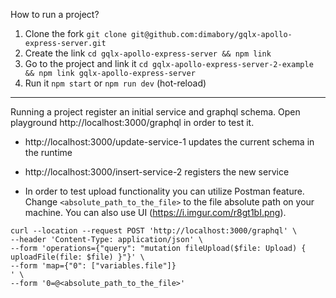 How to run a project?

1. Clone the fork `git clone git@github.com:dimabory/gqlx-apollo-express-server.git`
2. Create the link `cd gqlx-apollo-express-server && npm link`
3. Go to the project and link it `cd gqlx-apollo-express-server-2-example && npm link gqlx-apollo-express-server`
4. Run it `npm start` or `npm run dev` (hot-reload) 

----

Running a project register an initial service and graphql schema.
Open playground http://localhost:3000/graphql in order to test it.

- http://localhost:3000/update-service-1 updates the current schema in the runtime
- http://localhost:3000/insert-service-2 registers the new service

- In order to test upload functionality you can utilize Postman feature. Change `<absolute_path_to_the_file>` to the file absolute path on your machine. You can also use UI (https://i.imgur.com/r8gt1bI.png).
```curl
curl --location --request POST 'http://localhost:3000/graphql' \
--header 'Content-Type: application/json' \
--form 'operations={"query": "mutation fileUpload($file: Upload) { uploadFile(file: $file) }"}' \
--form 'map={"0": ["variables.file"]}
' \
--form '0=@<absolute_path_to_the_file>'
```
